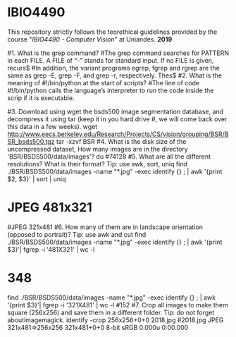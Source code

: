 # IBIO4490
This repository strictly follows the teorethical guidelines provided by the course "*IBIO4490 - Computer Vision*" at Uniandes. 
**2019**

#1.     What is the grep command?
#The grep command searches for PATTERN  in each FILE.  A FILE of “-” stands for standard input.  If no FILE is given, recurs$
#In addition, the variant programs egrep, fgrep and rgrep are the same as grep -E, grep -F, and grep -r, respectively.  Thes$
#2.     What is the meaning of #!/bin/python at the start of scripts?
#The line of code #!/bin/python  calls the language’s interpreter to run the code inside the scrip if it is executable.

#3.     Download using wget the bsds500 image segmentation database, and decompress it using tar (keep it in you hard drive
#, we will come back over this data in a few weeks).
wget http://www.eecs.berkeley.edu/Research/Projects/CS/vision/grouping/BSR/BSR_bsds500.tgz
tar -xzvf BSR
#4.     What is the disk size of the uncompressed dataset, How many images are in the directory 'BSR/BSDS500/data/images'?
du
#74128
#5.     What are all the different resolutions? What is their format? Tip: use awk, sort, uniq
find ./BSR/BSDS500/data/images -name "*.jpg" -exec identify {} \; | awk '{print $2, $3}' | sort | uniq
# JPEG 481x321
#JPEG  321x481
#6.     How many of them are in landscape orientation (opposed to portrait)? Tip: use awk and cut
find ./BSR/BSDS500/data/images -name "*.jpg" -exec identify {} \; | awk '{print $3}'| fgrep -i '481X321' | wc -l
# 348
find ./BSR/BSDS500/data/images -name "*.jpg" -exec identify {} \; | awk '{print $3}'| fgrep -i '321X481' | wc -l
#152
#7.	Crop all images to make them square (256x256) and save them in a different folder. Tip: do not forget aboutimagemagick.
 identify -crop 256x256+0+0 2018.jpg
 #2018.jpg JPEG 321x481=>256x256 321x481+0+0 8-bit sRGB 0.000u 0:00.000


